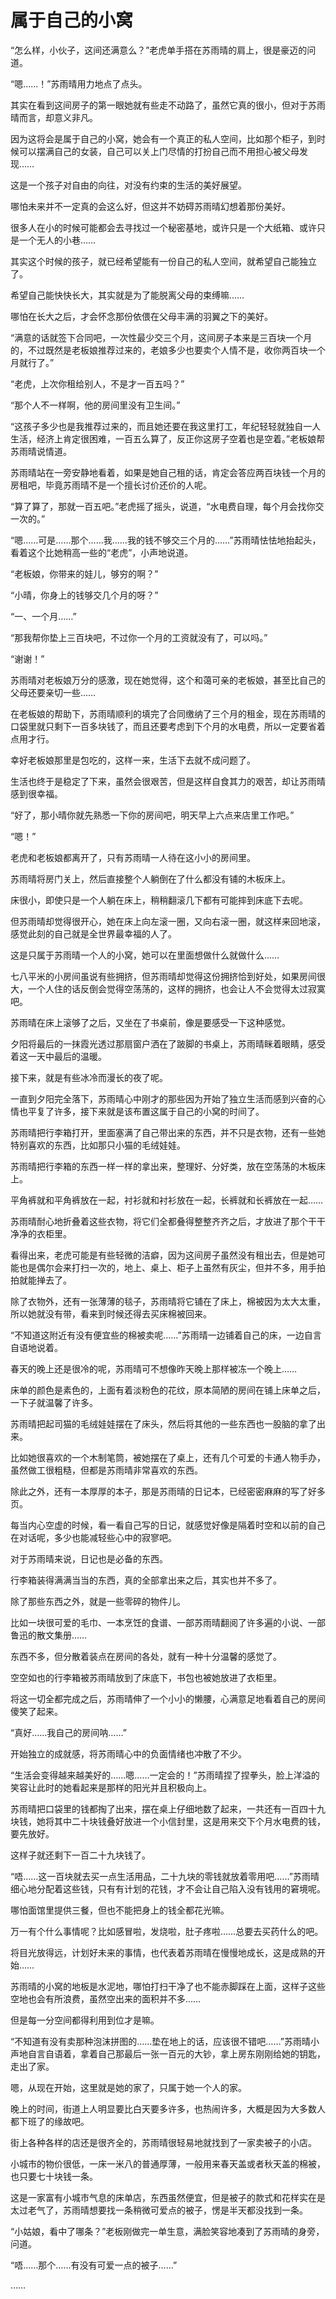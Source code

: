# 属于自己的小窝

“怎么样，小伙子，这间还满意么？”老虎单手搭在苏雨晴的肩上，很是豪迈的问道。

“嗯……！”苏雨晴用力地点了点头。

其实在看到这间房子的第一眼她就有些走不动路了，虽然它真的很小，但对于苏雨晴而言，却意义非凡。

因为这将会是属于自己的小窝，她会有一个真正的私人空间，比如那个柜子，到时候可以摆满自己的女装，自己可以关上门尽情的打扮自己而不用担心被父母发现……

这是一个孩子对自由的向往，对没有约束的生活的美好展望。

哪怕未来并不一定真的会这么好，但这并不妨碍苏雨晴幻想着那份美好。

很多人在小的时候可能都会去寻找过一个秘密基地，或许只是一个大纸箱、或许只是一个无人的小巷……

其实这个时候的孩子，就已经希望能有一份自己的私人空间，就希望自己能独立了。

希望自己能快快长大，其实就是为了能脱离父母的束缚嘛……

哪怕在长大之后，才会怀念那份依偎在父母丰满的羽翼之下的美好。

“满意的话就签下合同吧，一次性最少交三个月，这间房子本来是三百块一个月的，不过既然是老板娘推荐过来的，老娘多少也要卖个人情不是，收你两百块一个月就行了。”

“老虎，上次你租给别人，不是才一百五吗？”

“那个人不一样啊，他的房间里没有卫生间。”

“这孩子多少也是我推荐过来的，而且她还要在我这里打工，年纪轻轻就独自一人生活，经济上肯定很困难，一百五么算了，反正你这房子空着也是空着。”老板娘帮苏雨晴说情道。

苏雨晴站在一旁安静地看着，如果是她自己租的话，肯定会答应两百块钱一个月的房租吧，毕竟苏雨晴不是一个擅长讨价还价的人呢。

“算了算了，那就一百五吧。”老虎摇了摇头，说道，“水电费自理，每个月会找你交一次的。”

“嗯……可是……那个……我……我的钱不够交三个月的……”苏雨晴怯怯地抬起头，看着这个比她稍高一些的“老虎”，小声地说道。

“老板娘，你带来的娃儿，够穷的啊？”

“小晴，你身上的钱够交几个月的呀？”

“一、一个月……”

“那我帮你垫上三百块吧，不过你一个月的工资就没有了，可以吗。”

“谢谢！”

苏雨晴对老板娘万分的感激，现在她觉得，这个和蔼可亲的老板娘，甚至比自己的父母还要亲切一些……

在老板娘的帮助下，苏雨晴顺利的填完了合同缴纳了三个月的租金，现在苏雨晴的口袋里就只剩下一百多块钱了，而且还要考虑到下个月的水电费，所以一定要省着点用才行。

幸好老板娘那里是包吃的，这样一来，生活下去就不成问题了。

生活也终于是稳定了下来，虽然会很艰苦，但是这样自食其力的艰苦，却让苏雨晴感到很幸福。

“好了，那小晴你就先熟悉一下你的房间吧，明天早上六点来店里工作吧。”

“嗯！”

老虎和老板娘都离开了，只有苏雨晴一人待在这小小的房间里。

苏雨晴将房门关上，然后直接整个人躺倒在了什么都没有铺的木板床上。

床很小，即使只是一个人躺在床上，稍稍翻滚几下都有可能摔到床底下去呢。

但苏雨晴却觉得很开心，她在床上向左滚一圈，又向右滚一圈，就这样来回地滚，感觉此刻的自己就是全世界最幸福的人了。

这是只属于苏雨晴一个人的小窝，她可以在里面想做什么就做什么……

七八平米的小房间虽说有些拥挤，但苏雨晴却觉得这份拥挤恰到好处，如果房间很大，一个人住的话反倒会觉得空荡荡的，这样的拥挤，也会让人不会觉得太过寂寞吧。

苏雨晴在床上滚够了之后，又坐在了书桌前，像是要感受一下这种感觉。

夕阳将最后的一抹霞光透过那扇窗户洒在了跛脚的书桌上，苏雨晴眯着眼睛，感受着这一天中最后的温暖。

接下来，就是有些冰冷而漫长的夜了呢。

一直到夕阳完全落下，苏雨晴心中刚才的那些因为开始了独立生活而感到兴奋的心情也平复了许多，接下来就是该布置这属于自己的小窝的时间了。

苏雨晴把行李箱打开，里面塞满了自己带出来的东西，并不只是衣物，还有一些她特别喜欢的东西，比如那只小猫的毛绒娃娃。

苏雨晴把行李箱的东西一样一样的拿出来，整理好、分好类，放在空荡荡的木板床上。

平角裤就和平角裤放在一起，衬衫就和衬衫放在一起，长裤就和长裤放在一起……

苏雨晴耐心地折叠着这些衣物，将它们全都叠得整整齐齐之后，才放进了那个干干净净的衣柜里。

看得出来，老虎可能是有些轻微的洁癖，因为这间房子虽然没有租出去，但是她可能也是偶尔会来打扫一次的，地上、桌上、柜子上虽然有灰尘，但并不多，用手拍拍就能掸去了。

除了衣物外，还有一张薄薄的毯子，苏雨晴将它铺在了床上，棉被因为太大太重，所以她就没有带，看来到时候还得去买床棉被回来。

“不知道这附近有没有便宜些的棉被卖呢……”苏雨晴一边铺着自己的床，一边自言自语地说着。

春天的晚上还是很冷的呢，苏雨晴可不想像昨天晚上那样被冻一个晚上……

床单的颜色是素色的，上面有着淡粉色的花纹，原本简陋的房间在铺上床单之后，一下子就温馨了许多。

苏雨晴把起司猫的毛绒娃娃摆在了床头，然后将其他的一些东西也一股脑的拿了出来。

比如她很喜欢的一个木制笔筒，被她摆在了桌上，还有几个可爱的卡通人物手办，虽然做工很粗糙，但都是苏雨晴非常喜欢的东西。

除此之外，还有一本厚厚的本子，那是苏雨晴的日记本，已经密密麻麻的写了好多页。

每当内心空虚的时候，看一看自己写的日记，就感觉好像是隔着时空和以前的自己在对话呢，多少也能减轻些心中的寂寥吧。

对于苏雨晴来说，日记也是必备的东西。

行李箱装得满满当当的东西，真的全部拿出来之后，其实也并不多了。

除了那些东西之外，就是一些零碎的物件儿。

比如一块很可爱的毛巾、一本烹饪的食谱、一部苏雨晴翻阅了许多遍的小说、一部鲁迅的散文集册……

东西不多，但分散着装点在房间的各处，就有一种十分温馨的感觉了。

空空如也的行李箱被苏雨晴放到了床底下，书包也被她放进了衣柜里。

将这一切全都完成之后，苏雨晴伸了一个小小的懒腰，心满意足地看着自己的房间傻笑了起来。

“真好……我自己的房间呐……”

开始独立的成就感，将苏雨晴心中的负面情绪也冲散了不少。

“生活会变得越来越美好的……嗯……一定会的！”苏雨晴捏了捏拳头，脸上洋溢的笑容让此时的她看起来是那样的阳光并且积极向上。

苏雨晴把口袋里的钱都掏了出来，摆在桌上仔细地数了起来，一共还有一百四十九块钱，她将其中二十块钱叠好放进一个小信封里，这是用来交下个月水电费的钱，要先放好。

这样子就还剩下一百二十九块钱了。

“唔……这一百块就去买一点生活用品，二十九块的零钱就放着零用吧……”苏雨晴细心地分配着这些钱，只有有计划的花钱，才不会让自己陷入没有钱用的窘境呢。

哪怕面馆里提供三餐，但也不能把身上的钱全都花光嘛。

万一有个什么事情呢？比如感冒啦，发烧啦，肚子疼啦……总要去买药什么的吧。

将目光放得远，计划好未来的事情，也代表着苏雨晴在慢慢地成长，这是成熟的开始……

苏雨晴的小窝的地板是水泥地，哪怕打扫干净了也不能赤脚踩在上面，这样子这些空地也会有所浪费，虽然空出来的面积并不多……

但是每一分空间都得利用到位才是嘛。

“不知道有没有卖那种泡沫拼图的……垫在地上的话，应该很不错吧……”苏雨晴小声地自言自语着，拿着自己那最后一张一百元的大钞，拿上房东刚刚给她的钥匙，走出了家。

嗯，从现在开始，这里就是她的家了，只属于她一个人的家。

晚上的时间，街道上人明显要比白天要多许多，也热闹许多，大概是因为大多数人都下班了的缘故吧。

街上各种各样的店还是很齐全的，苏雨晴很轻易地就找到了一家卖被子的小店。

小城市的物价很低，一床一米八的普通厚薄，一般用来春天盖或者秋天盖的棉被，也只要七十块钱一条。

这是一家富有小城市气息的床单店，东西虽然便宜，但是被子的款式和花样实在是太过老气了，苏雨晴想要找一条稍微可爱点的被子，愣是半天都没找到一条。

“小姑娘，看中了哪条？”老板刚做完一单生意，满脸笑容地凑到了苏雨晴的身旁，问道。

“唔……那个……有没有可爱一点的被子……”

……
